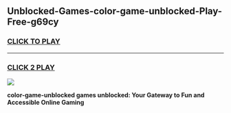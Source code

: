 
## Unblocked-Games-color-game-unblocked-Play-Free-g69cy
<h3>
<a href="https://premium76.site?title=color-game-unblocked&ref=10A">CLICK TO PLAY</a></h3>
<hr>

<h3>
<a href="https://premium76.site?title=color-game-unblocked&ref=10A">CLICK 2 PLAY</a>
  
</h3>

<a href="https://premium76.site?title=color-game-unblocked&ref=10A"><img src="https://clearcache.store/games.png"></a>


**color-game-unblocked games unblocked: Your Gateway to Fun and Accessible Online Gaming**
